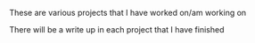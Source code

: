These are various projects that I have worked on/am working on 

There will be a write up in each project that I have finished
